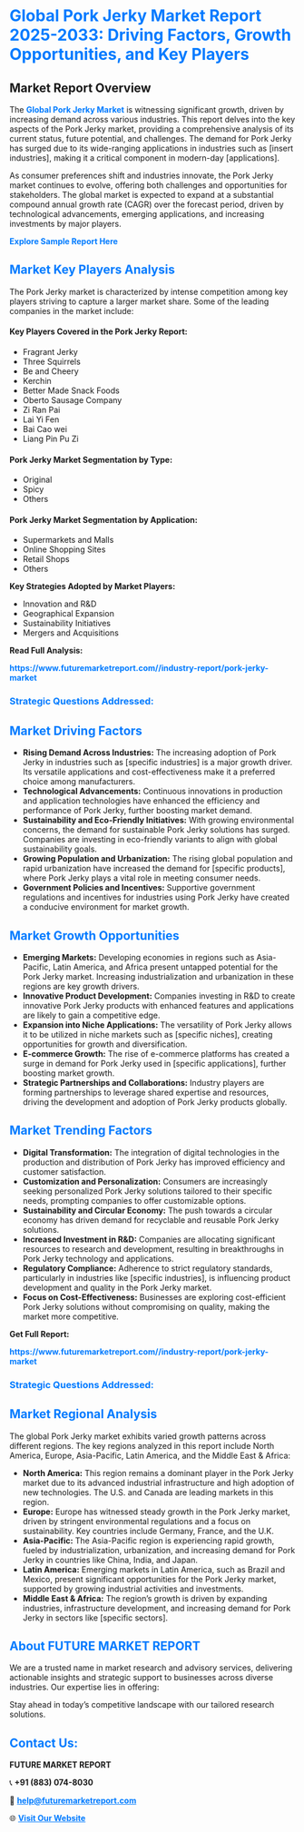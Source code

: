 <h1 style="color: #007BFF;">Global Pork Jerky Market Report 2025-2033: Driving Factors, Growth Opportunities, and Key Players</h1>

<section id="overview">
<h2>Market Report Overview</h2>
<p>The <a href="https://www.futuremarketreport.com//industry-report/pork-jerky-market" style="color: #007BFF; text-decoration: none;"><strong>Global Pork Jerky Market</strong></a> is witnessing significant growth, driven by increasing demand across various industries. This report delves into the key aspects of the Pork Jerky market, providing a comprehensive analysis of its current status, future potential, and challenges. The demand for Pork Jerky has surged due to its wide-ranging applications in industries such as [insert industries], making it a critical component in modern-day [applications].</p>
<p>As consumer preferences shift and industries innovate, the Pork Jerky market continues to evolve, offering both challenges and opportunities for stakeholders. The global market is expected to expand at a substantial compound annual growth rate (CAGR) over the forecast period, driven by technological advancements, emerging applications, and increasing investments by major players.</p>
</section>

<section id="overview">
<p><a href="https://www.futuremarketreport.com//request-sample/reportId=55899" style="color: #007BFF; text-decoration: none;"><strong>Explore Sample Report Here</strong></a></p>
</section>

<section id="key-players">
<h2 style="color: #007BFF;">Market Key Players Analysis</h2>
<p>The Pork Jerky market is characterized by intense competition among key players striving to capture a larger market share. Some of the leading companies in the market include:</p>
<h4>Key Players Covered in the Pork Jerky Report:</h4>
<ul><li>Fragrant Jerky</li><li>Three Squirrels</li><li>Be and Cheery</li><li>Kerchin</li><li>Better Made Snack Foods</li><li>Oberto Sausage Company</li><li>Zi Ran Pai</li><li>Lai Yi Fen</li><li>Bai Cao wei</li><li>Liang Pin Pu Zi</li></ul>
<h4>Pork Jerky Market Segmentation by Type:</h4>
<ul><li>Original</li><li>Spicy</li><li>Others</li></ul>

<h4>Pork Jerky Market Segmentation by Application:</h4>
<ul><li>Supermarkets and Malls</li><li>Online Shopping Sites</li><li>Retail Shops</li><li>Others</li></ul>
<p><strong>Key Strategies Adopted by Market Players:</strong></p>
<ul>
<li>Innovation and R&D</li>
<li>Geographical Expansion</li>
<li>Sustainability Initiatives</li>
<li>Mergers and Acquisitions</li>
</ul>
</section>

<section>
<p><strong>Read Full Analysis: </strong></p><a href="https://www.futuremarketreport.com//industry-report/pork-jerky-market" style="color: #007BFF; text-decoration: none;"><strong>https://www.futuremarketreport.com//industry-report/pork-jerky-market</strong></a>
<h3 style="color: #007BFF;">Strategic Questions Addressed:</h3>
</section>

<section id="driving-factors">
<h2 style="color: #007BFF;">Market Driving Factors</h2>
<ul>
<li><strong>Rising Demand Across Industries:</strong> The increasing adoption of Pork Jerky in industries such as [specific industries] is a major growth driver. Its versatile applications and cost-effectiveness make it a preferred choice among manufacturers.</li>
<li><strong>Technological Advancements:</strong> Continuous innovations in production and application technologies have enhanced the efficiency and performance of Pork Jerky, further boosting market demand.</li>
<li><strong>Sustainability and Eco-Friendly Initiatives:</strong> With growing environmental concerns, the demand for sustainable Pork Jerky solutions has surged. Companies are investing in eco-friendly variants to align with global sustainability goals.</li>
<li><strong>Growing Population and Urbanization:</strong> The rising global population and rapid urbanization have increased the demand for [specific products], where Pork Jerky plays a vital role in meeting consumer needs.</li>
<li><strong>Government Policies and Incentives:</strong> Supportive government regulations and incentives for industries using Pork Jerky have created a conducive environment for market growth.</li>
</ul>
</section>

<section id="growth-opportunities">
<h2 style="color: #007BFF;">Market Growth Opportunities</h2>
<ul>
<li><strong>Emerging Markets:</strong> Developing economies in regions such as Asia-Pacific, Latin America, and Africa present untapped potential for the Pork Jerky market. Increasing industrialization and urbanization in these regions are key growth drivers.</li>
<li><strong>Innovative Product Development:</strong> Companies investing in R&D to create innovative Pork Jerky products with enhanced features and applications are likely to gain a competitive edge.</li>
<li><strong>Expansion into Niche Applications:</strong> The versatility of Pork Jerky allows it to be utilized in niche markets such as [specific niches], creating opportunities for growth and diversification.</li>
<li><strong>E-commerce Growth:</strong> The rise of e-commerce platforms has created a surge in demand for Pork Jerky used in [specific applications], further boosting market growth.</li>
<li><strong>Strategic Partnerships and Collaborations:</strong> Industry players are forming partnerships to leverage shared expertise and resources, driving the development and adoption of Pork Jerky products globally.</li>
</ul>
</section>

<section id="trending-factors">
<h2 style="color: #007BFF;">Market Trending Factors</h2>
<ul>
<li><strong>Digital Transformation:</strong> The integration of digital technologies in the production and distribution of Pork Jerky has improved efficiency and customer satisfaction.</li>
<li><strong>Customization and Personalization:</strong> Consumers are increasingly seeking personalized Pork Jerky solutions tailored to their specific needs, prompting companies to offer customizable options.</li>
<li><strong>Sustainability and Circular Economy:</strong> The push towards a circular economy has driven demand for recyclable and reusable Pork Jerky solutions.</li>
<li><strong>Increased Investment in R&D:</strong> Companies are allocating significant resources to research and development, resulting in breakthroughs in Pork Jerky technology and applications.</li>
<li><strong>Regulatory Compliance:</strong> Adherence to strict regulatory standards, particularly in industries like [specific industries], is influencing product development and quality in the Pork Jerky market.</li>
<li><strong>Focus on Cost-Effectiveness:</strong> Businesses are exploring cost-efficient Pork Jerky solutions without compromising on quality, making the market more competitive.</li>
</ul>
</section>

<section>
<p><strong>Get Full Report: </strong></p><a href="https://www.futuremarketreport.com//industry-report/pork-jerky-market" style="color: #007BFF; text-decoration: none;"><strong>https://www.futuremarketreport.com//industry-report/pork-jerky-market</strong></a>
<h3 style="color: #007BFF;">Strategic Questions Addressed:</h3>
</section>


<section id="regional-analysis">
<h2 style="color: #007BFF;">Market Regional Analysis</h2>
<p>The global Pork Jerky market exhibits varied growth patterns across different regions. The key regions analyzed in this report include North America, Europe, Asia-Pacific, Latin America, and the Middle East & Africa:</p>
<ul>
<li><strong>North America:</strong> This region remains a dominant player in the Pork Jerky market due to its advanced industrial infrastructure and high adoption of new technologies. The U.S. and Canada are leading markets in this region.</li>
<li><strong>Europe:</strong> Europe has witnessed steady growth in the Pork Jerky market, driven by stringent environmental regulations and a focus on sustainability. Key countries include Germany, France, and the U.K.</li>
<li><strong>Asia-Pacific:</strong> The Asia-Pacific region is experiencing rapid growth, fueled by industrialization, urbanization, and increasing demand for Pork Jerky in countries like China, India, and Japan.</li>
<li><strong>Latin America:</strong> Emerging markets in Latin America, such as Brazil and Mexico, present significant opportunities for the Pork Jerky market, supported by growing industrial activities and investments.</li>
<li><strong>Middle East & Africa:</strong> The region’s growth is driven by expanding industries, infrastructure development, and increasing demand for Pork Jerky in sectors like [specific sectors].</li>
</ul>
</section>

<footer>
<h2 style="color: #007BFF;">About FUTURE MARKET REPORT</h2>
<p>We are a trusted name in market research and advisory services, delivering actionable insights and strategic support to businesses across diverse industries. Our expertise lies in offering:</p>

<p>Stay ahead in today’s competitive landscape with our tailored research solutions.</p>

<h2 style="color: #007BFF;">Contact Us:</h2>
<p><strong>FUTURE MARKET REPORT</strong></p>
<p>📞 <strong>+91 (883) 074-8030</strong></p>
<p>📧 <strong><a href="mailto:help@futuremarketreport.com" style="color: #007BFF;">help@futuremarketreport.com</a></strong></p>
<p>🌐 <strong><a href="https://www.futuremarketreport.com/" style="color: #007BFF;">Visit Our Website</a></strong></p>
</footer>